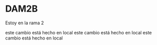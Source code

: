 # DAM2B
Estoy en la rama 2


este cambio está hecho en local
este cambio está hecho en local
este cambio está hecho en local


